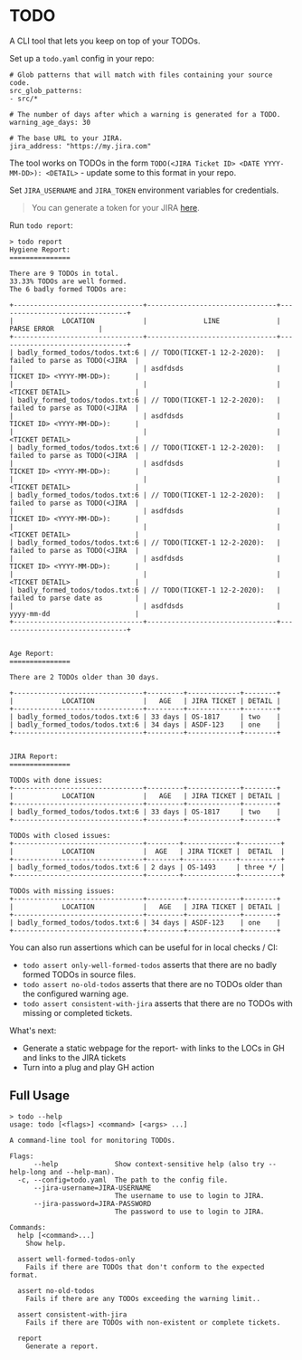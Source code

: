 # TODO

A CLI tool that lets you keep on top of your TODOs.

Set up a `todo.yaml` config in your repo:
```
# Glob patterns that will match with files containing your source code.
src_glob_patterns:
- src/*

# The number of days after which a warning is generated for a TODO.
warning_age_days: 30

# The base URL to your JIRA.
jira_address: "https://my.jira.com"
```

The tool works on TODOs in the form `TODO(<JIRA Ticket ID> <DATE YYYY-MM-DD>): <DETAIL>` - update some to this format in your repo.

Set `JIRA_USERNAME` and `JIRA_TOKEN` environment variables for credentials.

> You can generate a token for your JIRA [here](https://id.atlassian.com/manage/api-tokens).

Run `todo report`:
```
> todo report
Hygiene Report:
===============

There are 9 TODOs in total.
33.33% TODOs are well formed.
The 6 badly formed TODOs are:

+--------------------------------+--------------------------------+--------------------------------+
|            LOCATION            |              LINE              |          PARSE ERROR           |
+--------------------------------+--------------------------------+--------------------------------+
| badly_formed_todos/todos.txt:6 | // TODO(TICKET-1 12-2-2020):   | failed to parse as TODO(<JIRA  |
|                                | asdfdsds                       | TICKET ID> <YYYY-MM-DD>):      |
|                                |                                | <TICKET DETAIL>                |
| badly_formed_todos/todos.txt:6 | // TODO(TICKET-1 12-2-2020):   | failed to parse as TODO(<JIRA  |
|                                | asdfdsds                       | TICKET ID> <YYYY-MM-DD>):      |
|                                |                                | <TICKET DETAIL>                |
| badly_formed_todos/todos.txt:6 | // TODO(TICKET-1 12-2-2020):   | failed to parse as TODO(<JIRA  |
|                                | asdfdsds                       | TICKET ID> <YYYY-MM-DD>):      |
|                                |                                | <TICKET DETAIL>                |
| badly_formed_todos/todos.txt:6 | // TODO(TICKET-1 12-2-2020):   | failed to parse as TODO(<JIRA  |
|                                | asdfdsds                       | TICKET ID> <YYYY-MM-DD>):      |
|                                |                                | <TICKET DETAIL>                |
| badly_formed_todos/todos.txt:6 | // TODO(TICKET-1 12-2-2020):   | failed to parse as TODO(<JIRA  |
|                                | asdfdsds                       | TICKET ID> <YYYY-MM-DD>):      |
|                                |                                | <TICKET DETAIL>                |
| badly_formed_todos/todos.txt:6 | // TODO(TICKET-1 12-2-2020):   | failed to parse date as        |
|                                | asdfdsds                       | yyyy-mm-dd                     |
+--------------------------------+--------------------------------+--------------------------------+


Age Report:
===============

There are 2 TODOs older than 30 days.

+--------------------------------+---------+-------------+--------+
|            LOCATION            |   AGE   | JIRA TICKET | DETAIL |
+--------------------------------+---------+-------------+--------+
| badly_formed_todos/todos.txt:6 | 33 days | OS-1817     | two    |
| badly_formed_todos/todos.txt:6 | 34 days | ASDF-123    | one    |
+--------------------------------+---------+-------------+--------+


JIRA Report:
===============

TODOs with done issues:
+--------------------------------+---------+-------------+--------+
|            LOCATION            |   AGE   | JIRA TICKET | DETAIL |
+--------------------------------+---------+-------------+--------+
| badly_formed_todos/todos.txt:6 | 33 days | OS-1817     | two    |
+--------------------------------+---------+-------------+--------+

TODOs with closed issues:
+--------------------------------+--------+-------------+----------+
|            LOCATION            |  AGE   | JIRA TICKET |  DETAIL  |
+--------------------------------+--------+-------------+----------+
| badly_formed_todos/todos.txt:6 | 2 days | OS-1493     | three */ |
+--------------------------------+--------+-------------+----------+

TODOs with missing issues:
+--------------------------------+---------+-------------+--------+
|            LOCATION            |   AGE   | JIRA TICKET | DETAIL |
+--------------------------------+---------+-------------+--------+
| badly_formed_todos/todos.txt:6 | 34 days | ASDF-123    | one    |
+--------------------------------+---------+-------------+--------+
```

You can also run assertions which can be useful for in local checks / CI:
* `todo assert only-well-formed-todos` asserts that there are no badly formed TODOs in source files.
* `todo assert no-old-todos` asserts that there are no TODOs older than the configured warning age.
* `todo assert consistent-with-jira` asserts that there are no TODOs with missing or completed tickets.

What's next:
* Generate a static webpage for the report- with links to the LOCs in GH and links to the JIRA tickets
* Turn into a plug and play GH action

## Full Usage

```
> todo --help
usage: todo [<flags>] <command> [<args> ...]

A command-line tool for monitoring TODOs.

Flags:
      --help              Show context-sensitive help (also try --help-long and --help-man).
  -c, --config=todo.yaml  The path to the config file.
      --jira-username=JIRA-USERNAME  
                          The username to use to login to JIRA.
      --jira-password=JIRA-PASSWORD  
                          The password to use to login to JIRA.

Commands:
  help [<command>...]
    Show help.

  assert well-formed-todos-only
    Fails if there are TODOs that don't conform to the expected format.

  assert no-old-todos
    Fails if there are any TODOs exceeding the warning limit..

  assert consistent-with-jira
    Fails if there are TODOs with non-existent or complete tickets.

  report
    Generate a report.
```
